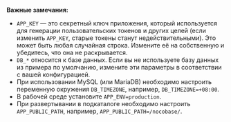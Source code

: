 **Важные замечания:**

- `APP_KEY` — это секретный ключ приложения, который используется для генерации пользовательских токенов и других целей (если изменить `APP_KEY`, старые токены станут недействительными). Это может быть любая случайная строка. Измените её на собственную и убедитесь, что она не раскрывается.
- `DB_*` относится к базе данных. Если вы не используете базу данных из примера по умолчанию, измените эти параметры в соответствии с вашей конфигурацией.
- При использовании MySQL (или MariaDB) необходимо настроить переменную окружения `DB_TIMEZONE`, например, `DB_TIMEZONE=+08:00`.
- В рабочей среде установите `APP_ENV=production`.
- При развертывании в подкаталоге необходимо настроить `APP_PUBLIC_PATH`, например, `APP_PUBLIC_PATH=/nocobase/`.